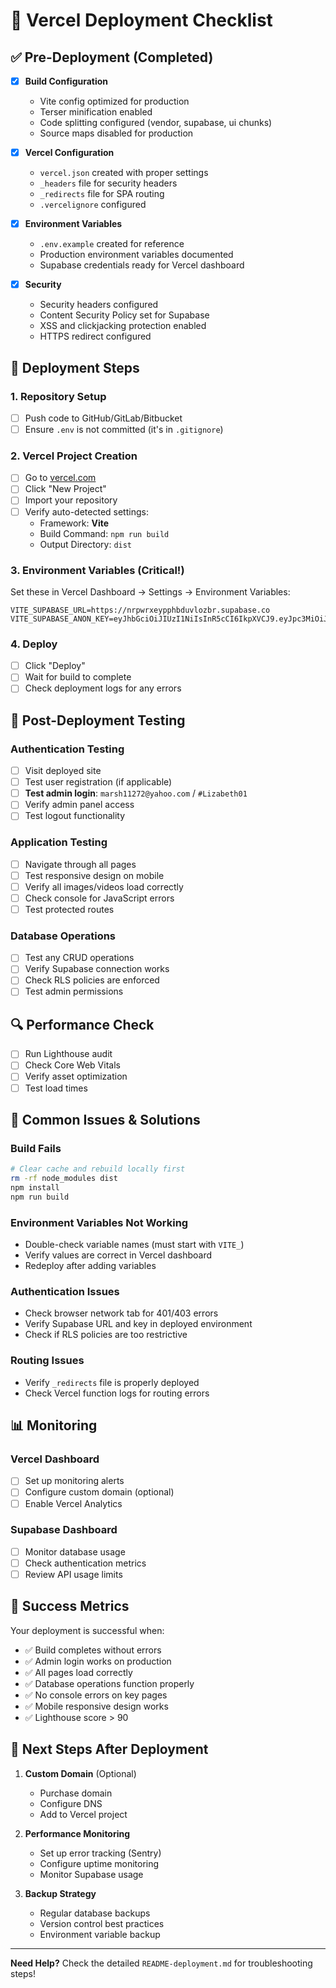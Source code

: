 # 🚀 Vercel Deployment Checklist

## ✅ Pre-Deployment (Completed)

- [x] **Build Configuration**

  - Vite config optimized for production
  - Terser minification enabled
  - Code splitting configured (vendor, supabase, ui chunks)
  - Source maps disabled for production

- [x] **Vercel Configuration**

  - `vercel.json` created with proper settings
  - `_headers` file for security headers
  - `_redirects` file for SPA routing
  - `.vercelignore` configured

- [x] **Environment Variables**

  - `.env.example` created for reference
  - Production environment variables documented
  - Supabase credentials ready for Vercel dashboard

- [x] **Security**
  - Security headers configured
  - Content Security Policy set for Supabase
  - XSS and clickjacking protection enabled
  - HTTPS redirect configured

## 🔧 Deployment Steps

### 1. Repository Setup

- [ ] Push code to GitHub/GitLab/Bitbucket
- [ ] Ensure `.env` is not committed (it's in `.gitignore`)

### 2. Vercel Project Creation

- [ ] Go to [vercel.com](https://vercel.com)
- [ ] Click "New Project"
- [ ] Import your repository
- [ ] Verify auto-detected settings:
  - Framework: **Vite**
  - Build Command: `npm run build`
  - Output Directory: `dist`

### 3. Environment Variables (Critical!)

Set these in Vercel Dashboard → Settings → Environment Variables:

```
VITE_SUPABASE_URL=https://nrpwrxeypphbduvlozbr.supabase.co
VITE_SUPABASE_ANON_KEY=eyJhbGciOiJIUzI1NiIsInR5cCI6IkpXVCJ9.eyJpc3MiOiJzdXBhYmFzZSIsInJlZiI6Im5ycHdyeGV5cHBoYmR1dmxvemJyIiwicm9sZSI6ImFub24iLCJpYXQiOjE3NjA4ODk5OTIsImV4cCI6MjA3NjQ2NTk5Mn0.XniYr49uEN0ljo55UJlVbH1Qsur2G04rMfe3YWVTF4s
```

### 4. Deploy

- [ ] Click "Deploy"
- [ ] Wait for build to complete
- [ ] Check deployment logs for any errors

## 🧪 Post-Deployment Testing

### Authentication Testing

- [ ] Visit deployed site
- [ ] Test user registration (if applicable)
- [ ] **Test admin login**: `marsh11272@yahoo.com` / `#Lizabeth01`
- [ ] Verify admin panel access
- [ ] Test logout functionality

### Application Testing

- [ ] Navigate through all pages
- [ ] Test responsive design on mobile
- [ ] Verify all images/videos load correctly
- [ ] Check console for JavaScript errors
- [ ] Test protected routes

### Database Operations

- [ ] Test any CRUD operations
- [ ] Verify Supabase connection works
- [ ] Check RLS policies are enforced
- [ ] Test admin permissions

## 🔍 Performance Check

- [ ] Run Lighthouse audit
- [ ] Check Core Web Vitals
- [ ] Verify asset optimization
- [ ] Test load times

## 🐛 Common Issues & Solutions

### Build Fails

```bash
# Clear cache and rebuild locally first
rm -rf node_modules dist
npm install
npm run build
```

### Environment Variables Not Working

- Double-check variable names (must start with `VITE_`)
- Verify values are correct in Vercel dashboard
- Redeploy after adding variables

### Authentication Issues

- Check browser network tab for 401/403 errors
- Verify Supabase URL and key in deployed environment
- Check if RLS policies are too restrictive

### Routing Issues

- Verify `_redirects` file is properly deployed
- Check Vercel function logs for routing errors

## 📊 Monitoring

### Vercel Dashboard

- [ ] Set up monitoring alerts
- [ ] Configure custom domain (optional)
- [ ] Enable Vercel Analytics

### Supabase Dashboard

- [ ] Monitor database usage
- [ ] Check authentication metrics
- [ ] Review API usage limits

## 🎉 Success Metrics

Your deployment is successful when:

- ✅ Build completes without errors
- ✅ Admin login works on production
- ✅ All pages load correctly
- ✅ Database operations function properly
- ✅ No console errors on key pages
- ✅ Mobile responsive design works
- ✅ Lighthouse score > 90

## 📝 Next Steps After Deployment

1. **Custom Domain** (Optional)

   - Purchase domain
   - Configure DNS
   - Add to Vercel project

2. **Performance Monitoring**

   - Set up error tracking (Sentry)
   - Configure uptime monitoring
   - Monitor Supabase usage

3. **Backup Strategy**
   - Regular database backups
   - Version control best practices
   - Environment variable backup

---

**Need Help?** Check the detailed `README-deployment.md` for troubleshooting steps!
